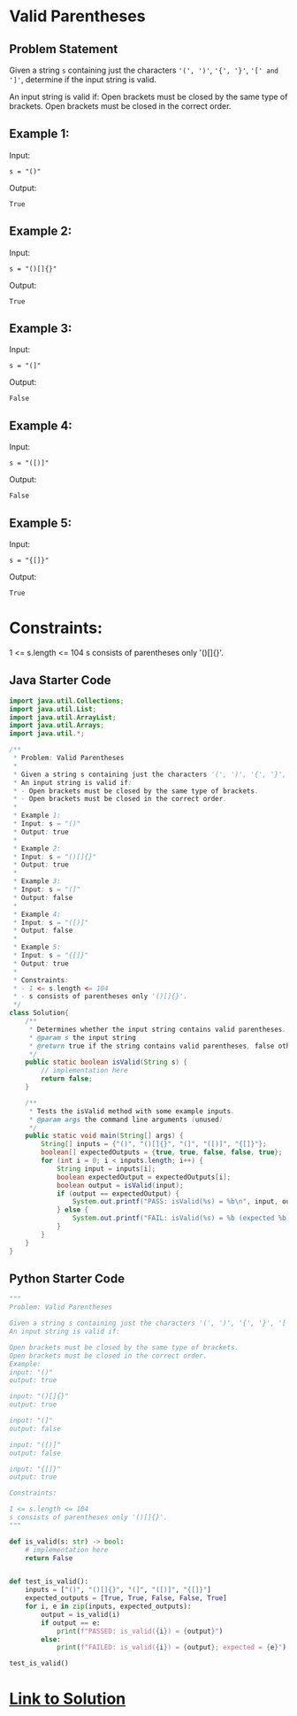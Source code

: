 # Valid Parentheses

## Problem Statement

Given a string `s` containing just the characters `'(', ')'`, `'{', '}'`, `'[' and ']'`, determine if the input string is valid.

An input string is valid if:
Open brackets must be closed by the same type of brackets.
Open brackets must be closed in the correct order.


## Example 1:

Input:

`s = "()"`

Output:

`True`

## Example 2:

Input:

`s = "()[]{}"`

Output:

`True`

## Example 3:

Input:

`s = "(]"`

Output:

`False`

## Example 4:

Input:

`s = "([)]"`

Output:

`False`

## Example 5:

Input:

`s = "{[]}"`

Output:

`True`


# Constraints:
 1 <= s.length <= 104
s consists of parentheses only '()[]{}'.


## Java Starter Code

```java
import java.util.Collections;
import java.util.List;
import java.util.ArrayList;
import java.util.Arrays;
import java.util.*;

/**
 * Problem: Valid Parentheses
 *
 * Given a string s containing just the characters '(', ')', '{', '}', '[' and ']', determine if the input string is valid.
 * An input string is valid if:
 * - Open brackets must be closed by the same type of brackets.
 * - Open brackets must be closed in the correct order.
 *
 * Example 1:
 * Input: s = "()"
 * Output: true
 *
 * Example 2:
 * Input: s = "()[]{}"
 * Output: true
 *
 * Example 3:
 * Input: s = "(]"
 * Output: false
 *
 * Example 4:
 * Input: s = "([)]"
 * Output: false
 *
 * Example 5:
 * Input: s = "{[]}"
 * Output: true
 *
 * Constraints:
 * - 1 <= s.length <= 104
 * - s consists of parentheses only '()[]{}'.
 */
class Solution{
    /**
     * Determines whether the input string contains valid parentheses.
     * @param s the input string
     * @return true if the string contains valid parentheses, false otherwise
     */
    public static boolean isValid(String s) {
        // implementation here
        return false;
    }

    /**
     * Tests the isValid method with some example inputs.
     * @param args the command line arguments (unused)
     */
    public static void main(String[] args) {
        String[] inputs = {"()", "()[]{}", "(]", "([)]", "{[]}"};
        boolean[] expectedOutputs = {true, true, false, false, true};
        for (int i = 0; i < inputs.length; i++) {
            String input = inputs[i];
            boolean expectedOutput = expectedOutputs[i];
            boolean output = isValid(input);
            if (output == expectedOutput) {
                System.out.printf("PASS: isValid(%s) = %b\n", input, output);
            } else {
                System.out.printf("FAIL: isValid(%s) = %b (expected %b)\n", input, output, expectedOutput);
            }
        }
    }
}
```

## Python Starter Code

```python
"""
Problem: Valid Parentheses

Given a string s containing just the characters '(', ')', '{', '}', '[' and ']', determine if the input string is valid.
An input string is valid if:

Open brackets must be closed by the same type of brackets.
Open brackets must be closed in the correct order.
Example:
input: "()"
output: true

input: "()[]{}"
output: true

input: "(]"
output: false

input: "([)]"
output: false

input: "{[]}"
output: true

Constraints:

1 <= s.length <= 104
s consists of parentheses only '()[]{}'.
"""

def is_valid(s: str) -> bool:
    # implementation here
    return False


def test_is_valid():
    inputs = ["()", "()[]{}", "(]", "([)]", "{[]}"]
    expected_outputs = [True, True, False, False, True]
    for i, e in zip(inputs, expected_outputs):
        output = is_valid(i)
        if output == e:
            print(f"PASSED: is_valid({i}) = {output}")
        else:
            print(f"FAILED: is_valid({i}) = {output}; expected = {e}")

test_is_valid()
```


# [Link to Solution](Solution.md)


